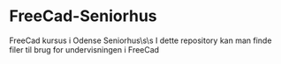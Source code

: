 # FreeCad-Seniorhus
FreeCad kursus i Odense Seniorhus\s\s
I dette repository kan man finde filer til brug for undervisningen i FreeCad 
